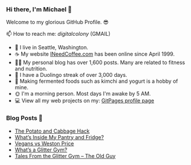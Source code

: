 ### Hi there, I'm Michael 👋

Welcome to my glorious GitHub Profile. 😎

📫 How to reach me: _digitalcolony_ (GMAIL)

- 🌳 I live in Seattle, Washington.
- ☕ My website [INeedCoffee.com](https://ineedcoffee.com) has been online since April 1999.
- 💪🏼 My personal blog has over 1,600 posts. Many are related to fitness and nutrition.
- 🍎 I have a Duolingo streak of over 3,000 days.
- 🥕 Making fermented foods such as kimchi and yogurt is a hobby of mine.
- 🌞 I'm a morning person. Most days I'm awake by 5 AM.
- 💻 View all my web projects on my: [GitPages profile page](https://digitalcolony.github.io/)

### Blog Posts 📝

<!-- BLOG-POST-LIST:START -->
- [The Potato and Cabbage Hack](https://criticalmas.org/2024/04/the-potato-and-cabbage-hack/)
- [What’s Inside My Pantry and Fridge?](https://criticalmas.org/2024/03/whats-inside-my-pantry-and-fridge/)
- [Vegans vs Weston Price](https://criticalmas.org/2024/03/vegans-vs-weston-price/)
- [What’s a Glitter Gym?](https://criticalmas.org/2024/03/whats-a-glitter-gym/)
- [Tales From the Glitter Gym – The Old Guy](https://criticalmas.org/2024/03/tales-from-the-glitter-gym-the-old-guy/)
<!-- BLOG-POST-LIST:END -->
